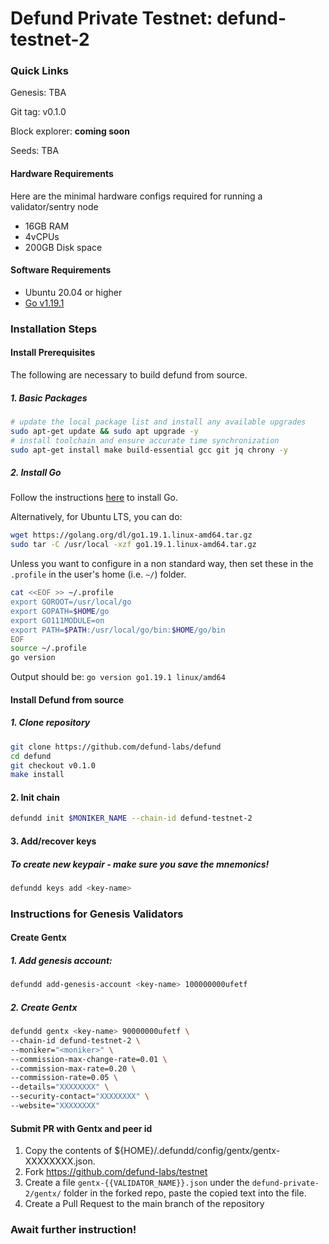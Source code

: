 # Defund Private Testnet: defund-testnet-2

### Quick Links
Genesis: TBA

Git tag: v0.1.0

Block explorer: **coming soon**

Seeds: TBA

#### Hardware Requirements
Here are the minimal hardware configs required for running a validator/sentry node
 - 16GB RAM
 - 4vCPUs
 - 200GB Disk space

#### Software Requirements
- Ubuntu 20.04 or higher
- [Go v1.19.1](https://golang.org/doc/install)

### Installation Steps

#### Install Prerequisites 

The following are necessary to build defund from source. 

##### 1. Basic Packages

```sh
# update the local package list and install any available upgrades 
sudo apt-get update && sudo apt upgrade -y 
# install toolchain and ensure accurate time synchronization 
sudo apt-get install make build-essential gcc git jq chrony -y
```


##### 2. Install Go
Follow the instructions [here](https://golang.org/doc/install) to install Go.

Alternatively, for Ubuntu LTS, you can do:

```sh
wget https://golang.org/dl/go1.19.1.linux-amd64.tar.gz
sudo tar -C /usr/local -xzf go1.19.1.linux-amd64.tar.gz
```

Unless you want to configure in a non standard way, then set these in the `.profile` in the user's home (i.e. `~/`) folder.

```sh
cat <<EOF >> ~/.profile
export GOROOT=/usr/local/go
export GOPATH=$HOME/go
export GO111MODULE=on
export PATH=$PATH:/usr/local/go/bin:$HOME/go/bin
EOF
source ~/.profile
go version
```

Output should be: `go version go1.19.1 linux/amd64`


#### Install Defund from source

##### 1. Clone repository
```sh
git clone https://github.com/defund-labs/defund
cd defund
git checkout v0.1.0
make install
```

#### 2. Init chain
```sh
defundd init $MONIKER_NAME --chain-id defund-testnet-2
```

#### 3. Add/recover keys
##### To create new keypair - make sure you save the mnemonics!
```sh
defundd keys add <key-name> 
```

### Instructions for Genesis Validators
#### Create Gentx
##### 1. Add genesis account:
```sh
defundd add-genesis-account <key-name> 100000000ufetf
```

##### 2. Create Gentx
```sh
defundd gentx <key-name> 90000000ufetf \
--chain-id defund-testnet-2 \
--moniker="<moniker>" \
--commission-max-change-rate=0.01 \
--commission-max-rate=0.20 \
--commission-rate=0.05 \
--details="XXXXXXXX" \
--security-contact="XXXXXXXX" \
--website="XXXXXXXX"
```

#### Submit PR with Gentx and peer id
1. Copy the contents of ${HOME}/.defundd/config/gentx/gentx-XXXXXXXX.json.
2. Fork https://github.com/defund-labs/testnet
3. Create a file `gentx-{{VALIDATOR_NAME}}.json` under the `defund-private-2/gentx/` folder in the forked repo, paste the copied text into the file.
4. Create a Pull Request to the main branch of the repository

### Await further instruction!
